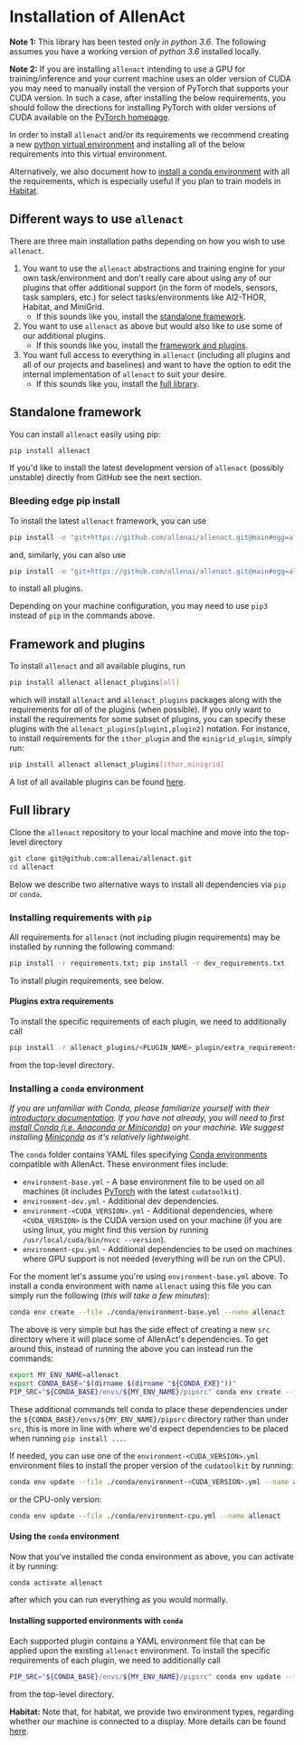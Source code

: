 # Installation of AllenAct

**Note 1:** This library has been tested *only in python 3.6*. The following assumes you have a working
version of *python 3.6* installed locally. 

**Note 2:** If you are installing `allenact` intending to use a GPU for training/inference and your
current machine uses an older version of CUDA you may need to manually install the version of 
PyTorch that supports your CUDA version. In such a case, after installing the below requirements, you
should follow the directions for installing PyTorch with older
versions of CUDA available on the [PyTorch homepage](https://pytorch.org/).

In order to install `allenact` and/or its requirements we recommend creating a new
[python virtual environment](https://docs.python.org/3/tutorial/venv.html) and installing all
of the below requirements into this virtual environment.

Alternatively, we also document how to [install a conda environment](#installing-a-conda-environment)
with all the requirements, which is especially useful if you plan to train models in [Habitat](https://aihabitat.org/).

## Different ways to use `allenact`

There are three main installation paths depending on how you wish to use `allenact`.

1. You want to use the `allenact` abstractions and training engine for your own task/environment and don't really 
care about using any of our plugins that offer additional support (in the form of models, sensors, task samplers, etc.)
for select tasks/environments like AI2-THOR, Habitat, and MiniGrid.
    - If this sounds like you, install the [standalone framework](#standalone-framework).
1. You want to use `allenact` as above but would also like to use some of our additional plugins.
    - If this sounds like you, install the [framework and plugins](#framework-and-plugins).
1. You want full access to everything in `allenact` (including all plugins and all of our projects and baselines)
   and want to have the option to edit the internal implementation of `allenact` to suit your desire. 
    - If this sounds like you, install the [full library](#full-library).   


## Standalone framework

You can install `allenact` easily using pip:

```bash
pip install allenact
```

If you'd like to install the latest development version of `allenact` (possibly unstable) directly from GitHub see the
next section.

### Bleeding edge pip install

To install the latest `allenact` framework, you can use

```bash
pip install -e "git+https://github.com/allenai/allenact.git@main#egg=allenact&subdirectory=allenact"
```

and, similarly, you can also use

```bash
pip install -e "git+https://github.com/allenai/allenact.git@main#egg=allenact_plugins[all]&subdirectory=allenact_plugins"
```

to install all plugins.

Depending on your machine configuration, you may need to use `pip3` instead of `pip` in the commands
above.

## Framework and plugins

To install `allenact` and all available plugins, run

```bash
pip install allenact allenact_plugins[all]
```

which will install `allenact` and `allenact_plugins` packages along with the requirements for _all_
of the plugins (when possible). If you only want to install the requirements for some subset of plugins, you can
specify these plugins with the `allenact_plugins[plugin1,plugin2]` notation. For instance, to install requirements
for the `ithor_plugin` and the `minigrid_plugin`, simply run:

```bash
pip install allenact allenact_plugins[ithor,minigrid]
```

A list of all available plugins can be found [here](https://github.com/allenai/allenact/tree/master/allenact_plugins).

## Full library

Clone the `allenact` repository to your local machine and move into the top-level directory

```bash
git clone git@github.com:allenai/allenact.git
cd allenact
```

Below we describe two alternative ways to install all dependencies via `pip` or `conda`.

### Installing requirements with `pip`

All requirements for `allenact` (not including plugin requirements) may be installed by running the following command:

```bash
pip install -r requirements.txt; pip install -r dev_requirements.txt
```

To install plugin requirements, see below.

#### Plugins extra requirements

To install the specific requirements of each plugin, we need to additionally call

```bash
pip install -r allenact_plugins/<PLUGIN_NAME>_plugin/extra_requirements.txt
```

from the top-level directory.

### Installing a `conda` environment

_If you are unfamiliar with Conda, please familiarize yourself with their [introductory documentation](https://docs.conda.io/projects/conda/en/latest/).
If you have not already, you will need to first [install Conda (i.e. Anaconda or Miniconda)](https://docs.conda.io/projects/conda/en/latest/user-guide/install/)
on your machine. We suggest installing [Miniconda](https://docs.conda.io/projects/conda/en/latest/glossary.html#miniconda-glossary)
as it's relatively lightweight._

The `conda` folder contains YAML files specifying [Conda environments](https://docs.conda.io/projects/conda/en/latest/user-guide/tasks/manage-environments.html#creating-an-environment-from-an-environment-yml-file)
compatible with AllenAct. These environment files include: 

* `environment-base.yml` - A base environment file to be used on all machines (it includes
[PyTorch](https://pytorch.org/) with the latest `cudatoolkit`).
* `environment-dev.yml` - Additional dev dependencies.
* `environment-<CUDA_VERSION>.yml` - Additional dependencies, where `<CUDA_VERSION>` is the CUDA version used on your
machine (if you are using linux, you might find this version by running `/usr/local/cuda/bin/nvcc --version`).
* `environment-cpu.yml` - Additional dependencies to be used on machines where GPU support is not needed (everything
 will be run on the CPU).
 

For the moment let's assume you're using `environment-base.yml` above. To install a conda environment with name `allenact`
 using this file you can simply run the following (*this will take a few minutes*):

```bash
conda env create --file ./conda/environment-base.yml --name allenact
``` 
The above is very simple but has the side effect of creating a new `src` directory where it will
place some of AllenAct's dependencies. To get around this, instead of running the above you can instead
run the commands:

```bash
export MY_ENV_NAME=allenact
export CONDA_BASE="$(dirname $(dirname "${CONDA_EXE}"))"
PIP_SRC="${CONDA_BASE}/envs/${MY_ENV_NAME}/pipsrc" conda env create --file ./conda/environment-base.yml --name $MY_ENV_NAME
``` 

These additional commands tell conda to place these dependencies under the `${CONDA_BASE}/envs/${MY_ENV_NAME}/pipsrc` directory rather
than under `src`, this is more in line with where we'd expect dependencies to be placed when running `pip install ...`.

If needed, you can use one of the `environment-<CUDA_VERSION>.yml` environment files to install the proper version of
the `cudatoolkit` by running:

```bash
conda env update --file ./conda/environment-<CUDA_VERSION>.yml --name allenact
```
or the CPU-only version:
```bash
conda env update --file ./conda/environment-cpu.yml --name allenact
```

#### Using the `conda` environment

Now that you've installed the conda environment as above, you can activate it by running:

```bash
conda activate allenact
```

after which you can run everything as you would normally.


#### Installing supported environments with `conda`

Each supported plugin contains a YAML environment file that can be applied upon the existing `allenact` environment. To
install the specific requirements of each plugin, we need to additionally call

```bash
PIP_SRC="${CONDA_BASE}/envs/${MY_ENV_NAME}/pipsrc" conda env update --file allenact_plugins/<PLUGIN_NAME>_plugin/extra_environment.yml --name $MY_ENV_NAME
```

from the top-level directory.

**Habitat:** Note that, for habitat, we provide two environment types, regarding whether our machine is connected to a
display. More details can be found [here](../installation/installation-framework.md#installation-of-habitat). 
